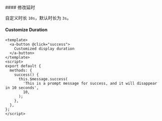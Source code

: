 <cn>
#### 修改延时 

自定义时长 `10s`，默认时长为 `3s`。
</cn>
<us>
#### Customize Duration
</us>

```tpl
<template>
  <a-button @click="success">
    Customized display duration
  </a-button>
</template>
<script>
export default {
  methods: {
    success() {
      this.$message.success(
        'This is a prompt message for success, and it will disappear in 10 seconds',
        10,
      );
    },
  },
};
</script>
```